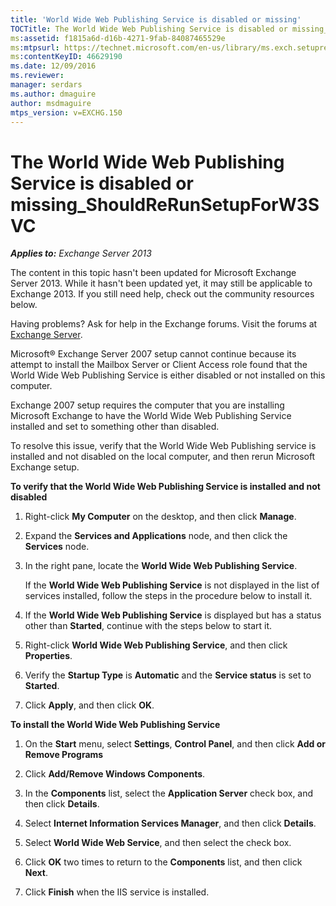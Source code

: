 ```yaml
---
title: 'World Wide Web Publishing Service is disabled or missing'
TOCTitle: The World Wide Web Publishing Service is disabled or missing_ShouldReRunSetupForW3SVC
ms:assetid: f1815a6d-d16b-4271-9fab-84087465529e
ms:mtpsurl: https://technet.microsoft.com/en-us/library/ms.exch.setupreadiness.shouldrerunsetupforw3svc(v=EXCHG.150)
ms:contentKeyID: 46629190
ms.date: 12/09/2016
ms.reviewer: 
manager: serdars
ms.author: dmaguire
author: msdmaguire
mtps_version: v=EXCHG.150
---
```


# The World Wide Web Publishing Service is disabled or missing\_ShouldReRunSetupForW3SVC

_**Applies to:** Exchange Server 2013_

The content in this topic hasn't been updated for Microsoft Exchange Server 2013. While it hasn't been updated yet, it may still be applicable to Exchange 2013. If you still need help, check out the community resources below.

Having problems? Ask for help in the Exchange forums. Visit the forums at [Exchange Server](https://go.microsoft.com/fwlink/p/?linkid=60612).

Microsoft® Exchange Server 2007 setup cannot continue because its attempt to install the Mailbox Server or Client Access role found that the World Wide Web Publishing Service is either disabled or not installed on this computer.

Exchange 2007 setup requires the computer that you are installing Microsoft Exchange to have the World Wide Web Publishing Service installed and set to something other than disabled.

To resolve this issue, verify that the World Wide Web Publishing service is installed and not disabled on the local computer, and then rerun Microsoft Exchange setup.

**To verify that the World Wide Web Publishing Service is installed and not disabled**

1. Right-click **My Computer** on the desktop, and then click **Manage**.

2. Expand the **Services and Applications** node, and then click the **Services** node.

3. In the right pane, locate the **World Wide Web Publishing Service**.

    If the **World Wide Web Publishing Service** is not displayed in the list of services installed, follow the steps in the procedure below to install it.

4. If the **World Wide Web Publishing Service** is displayed but has a status other than **Started**, continue with the steps below to start it.

5. Right-click **World Wide Web Publishing Service**, and then click **Properties**.

6. Verify the **Startup Type** is **Automatic** and the **Service status** is set to **Started**.

7. Click **Apply**, and then click **OK**.

**To install the World Wide Web Publishing Service**

1. On the **Start** menu, select **Settings**, **Control Panel**, and then click **Add or Remove Programs**

2. Click **Add/Remove Windows Components**.

3. In the **Components** list, select the **Application Server** check box, and then click **Details**.

4. Select **Internet Information Services Manager**, and then click **Details**.

5. Select **World Wide Web Service**, and then select the check box.

6. Click **OK** two times to return to the **Components** list, and then click **Next**.

7. Click **Finish** when the IIS service is installed.

